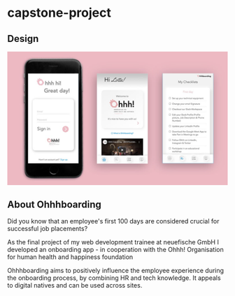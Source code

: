 # capstone-project

## Design
![Mockup](frontend/src/images/Ohhhboarding_Mockup.png)

## About Ohhhboarding
Did you know that an employee's first 100 days are considered crucial for successful job placements?

As the final project of my web development trainee at neuefische GmbH I developed an onboarding app - in cooperation with the Ohhh! Organisation for human health and happiness foundation

Ohhhboarding aims to positively influence the employee experience during the onboarding process, by combining HR and tech knowledge. It appeals to digital natives and can be used across sites.
